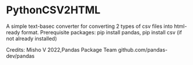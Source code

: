 # PythonCSV2HTML
A simple text-basec converter for converting 2 types of csv files into html-ready format.
Prerequisite packages: pip install pandas, pip install csv (if not already installed)

Credits: Misho V 2022,Pandas Package Team github.com/pandas-dev/pandas
